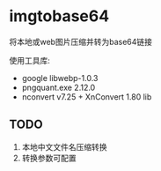 # imgtobase64
将本地或web图片压缩并转为base64链接

使用工具库:
- google libwebp-1.0.3
- pngquant.exe 2.12.0
- nconvert v7.25 + XnConvert 1.80 lib


## TODO
1. 本地中文文件名压缩转换
2. 转换参数可配置